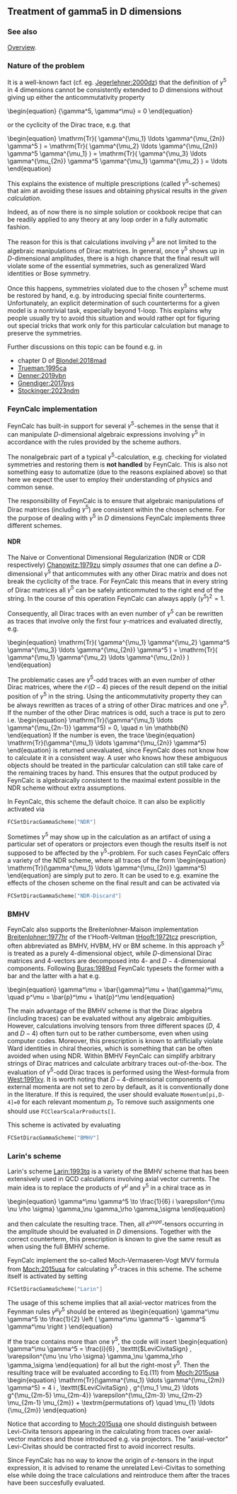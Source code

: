 ## Treatment of gamma5 in D dimensions

### See also

[Overview](FeynCalc.md).

### Nature of the problem

It is a well-known fact (cf. eg. [Jegerlehner:2000dz](https://arxiv.org/pdf/hep-th/0005255)) that the definition of $\gamma^5$ in 4 dimensions cannot be consistently extended to $D$ dimensions without giving up either the  anticommutativity property

\begin{equation}
\{\gamma^5, \gamma^\mu\} = 0
\end{equation}

or the cyclicity of the Dirac trace, e.g. that

\begin{equation}
\mathrm{Tr}( \gamma^{\mu_1} \ldots \gamma^{\mu_{2n}} \gamma^5 ) = \mathrm{Tr}( \gamma^{\mu_2} \ldots \gamma^{\mu_{2n}} \gamma^5 \gamma^{\mu_1} ) = \mathrm{Tr}( \gamma^{\mu_3} \ldots \gamma^{\mu_{2n}} \gamma^5 \gamma^{\mu_1} \gamma^{\mu_2} ) = \ldots
\end{equation}

This explains the existence of multiple prescriptions (called $\gamma^5$-schemes) that aim at avoiding these issues and obtaining physical results in the _given calculation_.

Indeed, as of now there is no simple solution or cookbook recipe that can be readily applied to any theory at any loop order in a fully automatic fashion.

The reason for this is that calculations involving $\gamma^5$ are not limited to the algebraic manipulations of Dirac matrices. In general, once $\gamma^5$ shows up in $D$-dimensional amplitudes,
there is a high chance that the final result will violate some of the essential symmetries, such as  generalized Ward identities or Bose symmetry.

Once this happens, symmetries violated due to the chosen $\gamma^5$ scheme must be restored by hand, e.g. by introducing special finite counterterms. Unfortunately, an explicit determination of such counterterms for a given model is a nontrivial task, especially beyond 1-loop. This explains why people usually try to avoid this situation and would rather opt for figuring out special tricks that work only for this particular calculation but manage to preserve the symmetries.

Further discussions on this topic can be found e.g. in

- chapter D of [Blondel:2018mad](https://arxiv.org/pdf/1809.01830)
- [Trueman:1995ca](https://arxiv.org/pdf/hep-ph/9504315.pdf)
- [Denner:2019vbn](https://arxiv.org/pdf/1912.06823.pdf)
- [Gnendiger:2017pys](https://arxiv.org/abs/1705.01827)
- [Stockinger:2023ndm](https://arxiv.org/abs/2312.11291)


### FeynCalc implementation

FeynCalc has built-in support for several $\gamma^5$-schemes in the sense that it can manipulate $D$-dimensional algebraic expressions involving $\gamma^5$ in accordance with the rules provided by the scheme authors. 

The nonalgebraic part of a typical $\gamma^5$-calculation, e.g. checking for violated symmetries and restoring them is **not handled** by FeynCalc. This is also not something easy to automatize (due to the reasons explained above) so that here we expect the user to employ their understanding of physics and common sense.

The responsibility of FeynCalc is to ensure that algebraic manipulations of Dirac matrices
(including $\gamma^5$) are consistent within the chosen scheme. For the purpose of dealing with $\gamma^5$ in $D$ dimensions FeynCalc implements three different schemes.

#### NDR

The Naive or Conventional Dimensional Regularization (NDR or CDR respectively) [Chanowitz:1979zu](https://doi.org/10.1016/0550-3213(79)90333-X) simply _assumes_ that one can define a $D$-dimensional $\gamma^5$ that anticommutes with any other Dirac matrix and does not break the cyclicity of the trace. For FeynCalc this means that in every string of Dirac matrices all $\gamma^5$ can be safely anticommuted to the right end of the string. In the course of this operation FeynCalc can always apply $(\gamma^5)^2 = 1$.

Consequently, all Dirac traces with an even number of $\gamma^5$ can be rewritten as traces that involve only the first four $\gamma$-matrices and evaluated directly, e.g.

\begin{equation}
\mathrm{Tr}( \gamma^{\mu_1} \gamma^{\mu_2} \gamma^5 \gamma^{\mu_3} \ldots \gamma^{\mu_{2n}} \gamma^5 ) = 
\mathrm{Tr}( \gamma^{\mu_1} \gamma^{\mu_2} \ldots \gamma^{\mu_{2n}}  )
\end{equation}

The problematic cases are $\gamma^5$-odd traces with an even number of other Dirac matrices, where the $\mathcal{O}(D-4)$ pieces of the result depend on the initial position of $\gamma^5$ in the string. Using the anticommutativity property they can be always rewritten as traces of a string of other Dirac matrices and one $\gamma^5$. If the number of the other Dirac matrices is odd, such a trace is put to zero i.e.
\begin{equation}
\mathrm{Tr}(\gamma^{\mu_1} \ldots \gamma^{\mu_{2n-1}} \gamma^5) = 0, \quad n \in \mathbb{N}
\end{equation}
If the number is even, the trace
\begin{equation}
\mathrm{Tr}(\gamma^{\mu_1} \ldots \gamma^{\mu_{2n}} \gamma^5)
\end{equation}
is returned unevaluated, since FeynCalc does not know how to calculate it in a consistent way. A user who knows how these ambiguous objects should be treated in the particular calculation can still take care of the remaining traces by hand. This ensures that the output produced by FeynCalc is algebraically consistent to the maximal extent possible in the NDR scheme without extra assumptions.

In FeynCalc, this scheme the default choice. It can also be explicitly activated via

```mathematica
FCSetDiracGammaScheme["NDR"]
```

Sometimes $\gamma^5$ may show up in the calculation as an artifact of using a particular set of operators or projectors even though the results itself is not supposed to be affected by the 
$\gamma^5$-problem. For such cases FeynCalc offers a variety of the NDR scheme, where all traces of the form 
\begin{equation}
\mathrm{Tr}(\gamma^{\mu_1} \ldots \gamma^{\mu_{2n}} \gamma^5)
\end{equation}
are simply put to zero. It can be used to e.g. examine the effects of the chosen scheme on the final result and can be activated via
```mathematica
FCSetDiracGammaScheme["NDR-Discard"]
```

### BMHV

FeynCalc also supports the Breitenlohner-Maison implementation [Breitenlohner:1977hr](https://doi.org/10.1007/BF01609069) of the t'Hooft-Veltman [tHooft:1972tcz](https://doi.org/10.1016/0550-3213(72)90279-9) prescription, often abbreviated as BMHV, HVBM, HV or BM scheme. In this approach $\gamma^5$ is treated as a purely 4-dimensional object, while $D$-dimensional Dirac matrices and 4-vectors are decomposed into $4$- and $D-4$-dimensional components. Following [Buras:1989xd](https://doi.org/10.1016/0550-3213(90)90223-Z) FeynCalc typesets the former with a bar and the latter with a hat e.g.

\begin{equation}
\gamma^\mu = \bar{\gamma}^\mu + \hat{\gamma}^\mu, \quad p^\mu = \bar{p}^\mu + \hat{p}^\mu
\end{equation}

The main advantage of the BMHV scheme is that the Dirac algebra (including traces) can be evaluated without any algebraic ambiguities. However, calculations involving tensors from three different spaces ($D$, $4$ and $D-4$) often turn out to be rather cumbersome, even when using computer codes. Moreover, this prescription is known to artificially violate Ward identities in chiral theories, which is something that can be often avoided when using NDR. Within BMHV FeynCalc can simplify arbitrary strings of Dirac matrices and calculate arbitrary traces out-of-the-box. The evaluation of $\gamma^5$-odd Dirac traces is performed using the  West-formula from [West:1991xv](https://doi.org/10.1016/0010-4655(93)90011-Z). It is worth noting that $D-4$-dimensional components of external momenta are not set to zero by default, as it is conventionally done in the literature. If this is required, the user should evaluate `Momentum[pi,D-4]=0` for each relevant momentum $p_i$. To remove such assignments one should use `FCClearScalarProducts[]`.

This scheme is activated by evaluating

```mathematica
FCSetDiracGammaScheme["BMHV"]
```

### Larin's scheme

Larin's scheme [Larin:1993tq](https://arxiv.org/pdf/hep-ph/9302240.pdf) is a variety of the BMHV scheme that has been extensively used in QCD calculations involving axial vector currents. The main idea is to replace the products of $\gamma^\mu$ and $\gamma^5$ in a chiral trace as in

\begin{equation}
\gamma^\mu \gamma^5 \to \frac{1}{6} i \varepsilon^{\mu \nu \rho \sigma} \gamma_\nu \gamma_\rho \gamma_\sigma
\end{equation}

and then calculate the resulting trace. Then, all $\varepsilon^{\mu \nu \rho \sigma}$-tensors occurring in the amplitude should be evaluated in $D$ dimensions. Together with the correct counterterm, this prescription is known to give the same result as when using the full BMHV scheme.

FeynCalc implement the so-called Moch-Vermaseren-Vogt MVV formula from [Moch:2015usa](https://arxiv.org/pdf/1506.04517.pdf) for calculating $\gamma^5$-traces in this scheme. The scheme itself is activated by setting

```mathematica
FCSetDiracGammaScheme["Larin"]
```

The usage of this scheme implies that all axial-vector matrices from the Feynman rules $\gamma^\mu \gamma^5$ should be entered as
\begin{equation}
\gamma^\mu \gamma^5 \to \frac{1}{2} \left ( \gamma^\mu \gamma^5 -  \gamma^5 \gamma^\mu \right )
\end{equation}

If the trace contains more than one $\gamma^5$, the code will insert
\begin{equation}
\gamma^\mu \gamma^5 = \frac{i}{6} \, \texttt{\$LeviCivitaSign} \, \varepsilon^{\mu \nu \rho \sigma} \gamma_\nu \gamma_\rho \gamma_\sigma
\end{equation}
for all but the right-most $\gamma^5$. Then the resulting trace will be evaluated according to Eq.(11) from [Moch:2015usa](https://arxiv.org/pdf/1506.04517.pdf)
 \begin{equation}
\mathrm{Tr}(\gamma^{\mu_1} \ldots \gamma^{\mu_{2m}} \gamma^5) =  4 i \, \texttt{\$LeviCivitaSign} \, g^{\mu_1 \mu_2} \ldots g^{\mu_{2m-5} \mu_{2m-4}} \varepsilon^{\mu_{2m-3} \mu_{2m-2} \mu_{2m-1} \mu_{2m}} + \textrm{permutations of} \quad \mu_{1} \ldots {\mu_{2m}}
\end{equation}

Notice that according to [Moch:2015usa](https://arxiv.org/pdf/1506.04517.pdf) one should distinguish between Levi-Civita tensors appearing in the calculating from traces over axial-vector matrices and those introduced e.g. via projectors. The "axial-vector" Levi-Civitas should be contracted first to avoid incorrect results.

Since FeynCalc has no way to know the origin of $\varepsilon$-tensors in the input expression, it is advised to rename the unrelated Levi-Civitas to something else while doing the trace calculations and reintroduce them after the traces have been succesfully evaluated.



